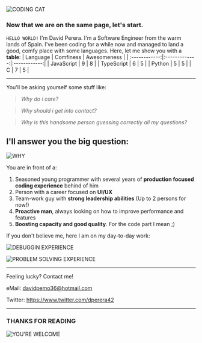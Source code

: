 ![CODING CAT](https://media.giphy.com/media/JIX9t2j0ZTN9S/giphy.gif)

### Now that we are on the same page, let's start.

`HELLO WORLD!` I'm David Perera. I'm a Software Engineer from the warm lands of Spain. I've been coding for a while now and managed to land a good, comfy place with some languages. Here, let me show you with a **table**:
| Language      | Comfiness     | Awesomeness  |
| :------------:|:-------------:|:------------:|
| JavaScript    |        9      |       8      |
| TypeScript    |        6      |       5      |
| Python        |        5      |       5      |
| C             |        7      |       5      |

---

You'll be asking yourself some stuff like:

> _Why do i care?_

> _Why should i get into contact?_

> _Why is this handsome person guessing correctly all my questions?_

## I'll answer you the big question:
![WHY](https://media.giphy.com/media/GfoDjZTiHuIU/giphy.gif)

You are in front of a:
1. Seasoned young programmer with several years of **production focused coding experience** behind of him
2. Person with a career focused on **UI/UX**
3. Team-work guy with **strong leadership abilities** (Up to 2 persons for now!)
4. **Proactive man**, always looking on how to improve performance and features
5. **Boosting capacity and good quality**. For the code part I mean ;)

If you don't believe me, here I am on my day-to-day work:

![DEBUGGIN EXPERIENCE](https://media.giphy.com/media/l3fZMMONXeOKRPGog/giphy.gif)

![PROBLEM SOLVING EXPERIENCE](https://media.giphy.com/media/4mk7fX5uf2q76/giphy.gif)

---

Feeling lucky? Contact me!

eMail: davidpemo36@hotmail.com

Twitter: https://www.twitter.com/dperera42

---

### THANKS FOR READING
![YOU'RE WELCOME](https://media.giphy.com/media/3o6ozBNYRO2QXGRLnq/giphy.gif)
